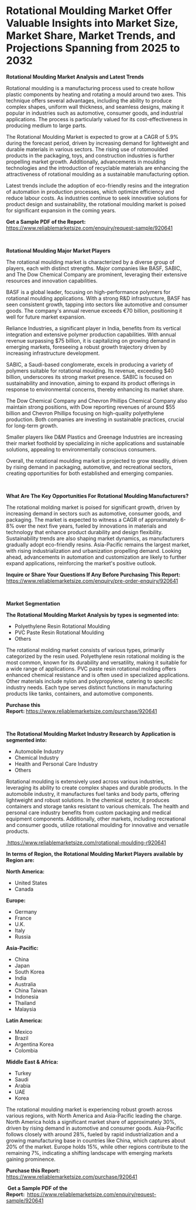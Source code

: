 <p><h1>Rotational Moulding Market Offer Valuable Insights into Market Size, Market Share, Market Trends, and Projections Spanning from 2025 to 2032</h1></p><p><strong>Rotational Moulding Market Analysis and Latest Trends</strong></p>
<p><p>Rotational moulding is a manufacturing process used to create hollow plastic components by heating and rotating a mould around two axes. This technique offers several advantages, including the ability to produce complex shapes, uniform wall thickness, and seamless designs, making it popular in industries such as automotive, consumer goods, and industrial applications. The process is particularly valued for its cost-effectiveness in producing medium to large parts.</p><p>The Rotational Moulding Market is expected to grow at a CAGR of 5.9% during the forecast period, driven by increasing demand for lightweight and durable materials in various sectors. The rising use of rotomoulded products in the packaging, toys, and construction industries is further propelling market growth. Additionally, advancements in moulding technologies and the introduction of recyclable materials are enhancing the attractiveness of rotational moulding as a sustainable manufacturing option. </p><p>Latest trends include the adoption of eco-friendly resins and the integration of automation in production processes, which optimize efficiency and reduce labour costs. As industries continue to seek innovative solutions for product design and sustainability, the rotational moulding market is poised for significant expansion in the coming years.</p></p>
<p><strong>Get a Sample PDF of the Report:&nbsp;</strong> <a href="https://www.reliablemarketsize.com/enquiry/request-sample/920641?utm_campaign=1845&utm_medium=2&utm_source=Github&utm_content=ia&utm_term=17042025&utm_id=rotational-moulding">https://www.reliablemarketsize.com/enquiry/request-sample/920641</a></p>
<p>&nbsp;</p>
<p><strong>Rotational Moulding Major Market Players</strong></p>
<p><p>The rotational moulding market is characterized by a diverse group of players, each with distinct strengths. Major companies like BASF, SABIC, and The Dow Chemical Company are prominent, leveraging their extensive resources and innovation capabilities. </p><p>BASF is a global leader, focusing on high-performance polymers for rotational moulding applications. With a strong R&D infrastructure, BASF has seen consistent growth, tapping into sectors like automotive and consumer goods. The company's annual revenue exceeds €70 billion, positioning it well for future market expansion.</p><p>Reliance Industries, a significant player in India, benefits from its vertical integration and extensive polymer production capabilities. With annual revenue surpassing $75 billion, it is capitalizing on growing demand in emerging markets, foreseeing a robust growth trajectory driven by increasing infrastructure development.</p><p>SABIC, a Saudi-based conglomerate, excels in producing a variety of polymers suitable for rotational moulding. Its revenue, exceeding $40 billion, underscores its strong market presence. SABIC is focused on sustainability and innovation, aiming to expand its product offerings in response to environmental concerns, thereby enhancing its market share.</p><p>The Dow Chemical Company and Chevron Phillips Chemical Company also maintain strong positions, with Dow reporting revenues of around $55 billion and Chevron Phillips focusing on high-quality polyethylene production. Both companies are investing in sustainable practices, crucial for long-term growth.</p><p>Smaller players like D&M Plastics and Greenage Industries are increasing their market foothold by specializing in niche applications and sustainable solutions, appealing to environmentally conscious consumers.</p><p>Overall, the rotational moulding market is projected to grow steadily, driven by rising demand in packaging, automotive, and recreational sectors, creating opportunities for both established and emerging companies.</p></p>
<p>&nbsp;</p>
<p><strong>What Are The Key Opportunities For Rotational Moulding Manufacturers?</strong></p>
<p><p>The rotational molding market is poised for significant growth, driven by increasing demand in sectors such as automotive, consumer goods, and packaging. The market is expected to witness a CAGR of approximately 6-8% over the next five years, fueled by innovations in materials and technology that enhance product durability and design flexibility. Sustainability trends are also shaping market dynamics, as manufacturers gradually adopt eco-friendly resins. Asia-Pacific remains the largest market, with rising industrialization and urbanization propelling demand. Looking ahead, advancements in automation and customization are likely to further expand applications, reinforcing the market's positive outlook.</p></p>
<p><strong>Inquire or Share Your Questions If Any Before Purchasing This Report:</strong> <a href="https://www.reliablemarketsize.com/enquiry/pre-order-enquiry/920641?utm_campaign=1845&utm_medium=2&utm_source=Github&utm_content=ia&utm_term=17042025&utm_id=rotational-moulding">https://www.reliablemarketsize.com/enquiry/pre-order-enquiry/920641</a></p>
<p>&nbsp;</p>
<p><strong>Market Segmentation</strong></p>
<p><strong>The Rotational Moulding Market Analysis by types is segmented into:</strong></p>
<p><ul><li>Polyethylene Resin Rotational Moulding</li><li>PVC Paste Resin Rotational Moulding</li><li>Others</li></ul></p>
<p><p>The rotational molding market consists of various types, primarily categorized by the resin used. Polyethylene resin rotational molding is the most common, known for its durability and versatility, making it suitable for a wide range of applications. PVC paste resin rotational molding offers enhanced chemical resistance and is often used in specialized applications. Other materials include nylon and polypropylene, catering to specific industry needs. Each type serves distinct functions in manufacturing products like tanks, containers, and automotive components.</p></p>
<p><strong>Purchase this Report:&nbsp;</strong><a href="https://www.reliablemarketsize.com/purchase/920641?utm_campaign=1845&utm_medium=2&utm_source=Github&utm_content=ia&utm_term=17042025&utm_id=rotational-moulding">https://www.reliablemarketsize.com/purchase/920641</a></p>
<p>&nbsp;</p>
<p><strong>The Rotational Moulding Market Industry Research by Application is segmented into:</strong></p>
<p><ul><li>Automobile Industry</li><li>Chemical Industry</li><li>Health and Personal Care Industry</li><li>Others</li></ul></p>
<p><p>Rotational moulding is extensively used across various industries, leveraging its ability to create complex shapes and durable products. In the automobile industry, it manufactures fuel tanks and body parts, offering lightweight and robust solutions. In the chemical sector, it produces containers and storage tanks resistant to various chemicals. The health and personal care industry benefits from custom packaging and medical equipment components. Additionally, other markets, including recreational and consumer goods, utilize rotational moulding for innovative and versatile products.</p></p>
<p><a href="https://www.reliablemarketsize.com/rotational-moulding-r920641?utm_campaign=1845&utm_medium=2&utm_source=Github&utm_content=ia&utm_term=17042025&utm_id=rotational-moulding">&nbsp;https://www.reliablemarketsize.com/rotational-moulding-r920641</a></p>
<p><strong>In terms of Region, the Rotational Moulding Market Players available by Region are:</strong></p>
<p>
    <p> <strong> North America: </strong>
        <ul>
            <li>United States</li>
            <li>Canada</li>
        </ul>
        </p> 
    <p> <strong> Europe: </strong>
        <ul>
            <li>Germany</li>
            <li>France</li>
            <li>U.K.</li>
            <li>Italy</li>
            <li>Russia</li>
        </ul>
        </p> 
    <p> <strong> Asia-Pacific: </strong>
        <ul>
            <li>China</li>
            <li>Japan</li>
            <li>South Korea</li>
            <li>India</li>
            <li>Australia</li>
            <li>China Taiwan</li>
            <li>Indonesia</li>
            <li>Thailand</li>
            <li>Malaysia</li>
        </ul>
        </p> 
    <p> <strong> Latin America: </strong>
        <ul>
            <li>Mexico</li>
            <li>Brazil</li>
            <li>Argentina Korea</li>
            <li>Colombia</li>
        </ul>
        </p> 
    <p> <strong> Middle East & Africa: </strong>
        <ul>
            <li>Turkey</li>
            <li>Saudi</li>
            <li>Arabia</li>
            <li>UAE</li>
            <li>Korea</li>
        </ul>
    </p>
    </p>
<p><p>The rotational moulding market is experiencing robust growth across various regions, with North America and Asia-Pacific leading the charge. North America holds a significant market share of approximately 30%, driven by rising demand in automotive and consumer goods. Asia-Pacific follows closely with around 28%, fueled by rapid industrialization and a growing manufacturing base in countries like China, which captures about 20% of the market. Europe holds 15%, while other regions contribute to the remaining 7%, indicating a shifting landscape with emerging markets gaining prominence.</p></p>
<p><strong>Purchase this Report: </strong><a href="https://www.reliablemarketsize.com/purchase/920641?utm_campaign=1845&utm_medium=2&utm_source=Github&utm_content=ia&utm_term=17042025&utm_id=rotational-moulding">https://www.reliablemarketsize.com/purchase/920641</a></p>
<p>&nbsp;<strong>Get a Sample PDF of the Report:&nbsp;&nbsp;</strong><a href="https://www.reliablemarketsize.com/enquiry/request-sample/920641?utm_campaign=1845&utm_medium=2&utm_source=Github&utm_content=ia&utm_term=17042025&utm_id=rotational-moulding">https://www.reliablemarketsize.com/enquiry/request-sample/920641</a></p>
<p><strong></strong></p>
<p><p></p><p></p><p></p></p>